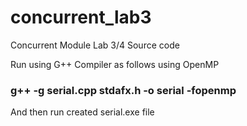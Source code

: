 # concurrent_lab3
Concurrent Module Lab 3/4 Source code

Run using G++ Compiler as follows using OpenMP

### g++ -g serial.cpp stdafx.h -o serial -fopenmp

And then run created serial.exe file
